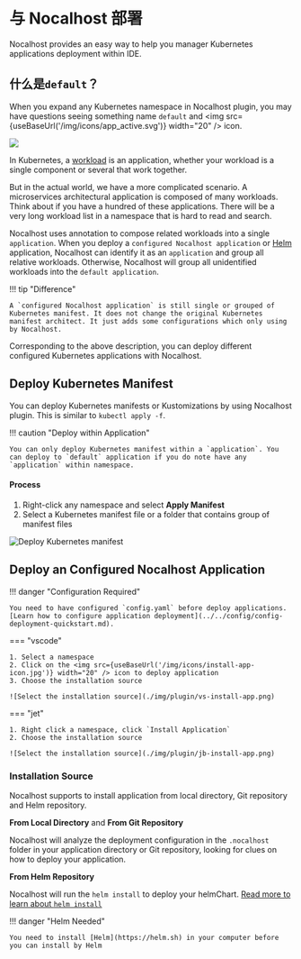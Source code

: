 # 与 Nocalhost 部署

Nocalhost provides an easy way to help you manager Kubernetes applications deployment within IDE.

## 什么是`default`？

When you expand any Kubernetes namespace in Nocalhost plugin, you may have questions seeing something name `default` and <img src={useBaseUrl('/img/icons/app_active.svg')} width="20" /> icon.

![](../img/plugin/default-app.png)

In Kubernetes, a [workload](https://kubernetes.io/docs/concepts/workloads/) is an application, whether your workload is a single component or several that work together.

But in the actual world, we have a more complicated scenario. A microservices architectural application is composed of many workloads.
Think about if you have a hundred of these applications. There will be a very long workload list in a namespace that is hard to read and search.

Nocalhost uses annotation to compose related workloads into a single `application`. When you deploy a `configured Nocalhost application` or [Helm](https://helm.sh/) application, Nocalhost can identify it as an `application` and group all relative workloads. Otherwise, Nocalhost will group all unidentified workloads into the `default application`.

!!! tip "Difference"

    A `configured Nocalhost application` is still single or grouped of Kubernetes manifest. It does not change the original Kubernetes manifest architect. It just adds some configurations which only using by Nocalhost.

Corresponding to the above description, you can deploy different configured Kubernetes applications with Nocalhost.

## Deploy Kubernetes Manifest

You can deploy Kubernetes manifests or Kustomizations by using Nocalhost plugin. This is similar to `kubectl apply -f`.

!!! caution "Deploy within Application"

    You can only deploy Kubernetes manifest within a `application`. You can deploy to `default` application if you do note have any `application` within namespace.

#### Process

1. Right-click any namespace and select **Apply Manifest**
2. Select a Kubernetes manifest file or a folder that contains group of manifest files

![Deploy Kubernetes manifest](../img/plugin/deploy-manifest.gif)

## Deploy an Configured Nocalhost Application

!!! danger "Configuration Required"

    You need to have configured `config.yaml` before deploy applications. [Learn how to configure application deployment](../../config/config-deployment-quickstart.md).

=== "vscode"

    1. Select a namespace
    2. Click on the <img src={useBaseUrl('/img/icons/install-app-icon.jpg')} width="20" /> icon to deploy application
    3. Choose the installation source

    ![Select the installation source](./img/plugin/vs-install-app.png)

=== "jet"

    1. Right click a namespace, click `Install Application`
    2. Choose the installation source

    ![Select the installation source](./img/plugin/jb-install-app.png)

### Installation Source

Nocalhost supports to install application from local directory, Git repository and Helm repository.

**From Local Directory** and **From Git Repository**

Nocalhost will analyze the deployment configuration in the `.nocalhost` folder in your application directory or Git repository, looking for clues on how to deploy your application.

**From Helm Repository**

Nocalhost will run the `helm install` to deploy your helmChart. [Read more to learn about `helm install`](https://helm.sh/docs/helm/helm_install/)

!!! danger "Helm Needed"

    You need to install [Helm](https://helm.sh) in your computer before you can install by Helm
